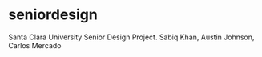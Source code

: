 # seniordesign
Santa Clara University Senior Design Project. Sabiq Khan, Austin Johnson, Carlos Mercado
